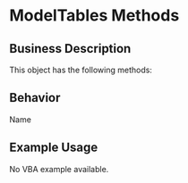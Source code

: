 # ModelTables Methods

## Business Description
This object has the following methods:

## Behavior
Name

## Example Usage
No VBA example available.